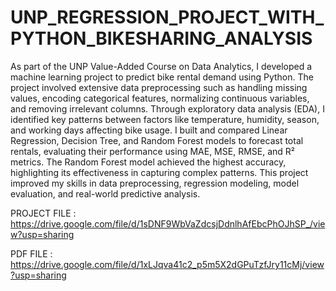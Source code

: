 # UNP_REGRESSION_PROJECT_WITH_PYTHON_BIKESHARING_ANALYSIS

As part of the UNP Value-Added Course on Data Analytics, I developed a machine learning project to predict bike rental demand using Python. The project involved extensive data preprocessing such as handling missing values, encoding categorical features, normalizing continuous variables, and removing irrelevant columns. Through exploratory data analysis (EDA), I identified key patterns between factors like temperature, humidity, season, and working days affecting bike usage. I built and compared Linear Regression, Decision Tree, and Random Forest models to forecast total rentals, evaluating their performance using MAE, MSE, RMSE, and R² metrics. The Random Forest model achieved the highest accuracy, highlighting its effectiveness in capturing complex patterns. This project improved my skills in data preprocessing, regression modeling, model evaluation, and real-world predictive analysis.


PROJECT FILE :  https://drive.google.com/file/d/1sDNF9WbVaZdcsjDdnlhAfEbcPhOJhSP_/view?usp=sharing

PDF FILE :  https://drive.google.com/file/d/1xLJqva41c2_p5m5X2dGPuTzfJry11cMj/view?usp=sharing
